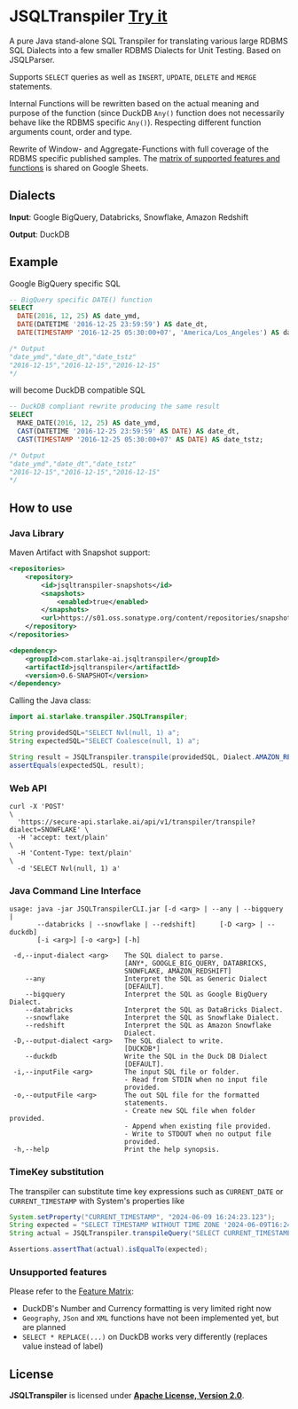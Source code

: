 # JSQLTranspiler [Try it](https://starlake.ai/starlake/index.html#sql-transpiler)

A pure Java stand-alone SQL Transpiler for translating various large RDBMS SQL Dialects into a few smaller RDBMS Dialects for Unit Testing. Based on JSQLParser.

Supports `SELECT` queries as well as `INSERT`, `UPDATE`, `DELETE` and `MERGE` statements.

Internal Functions will be rewritten based on the actual meaning and purpose of the function (since DuckDB `Any()` function does not necessarily behave like the RDBMS specific `Any()`). Respecting different function arguments count, order and type.

Rewrite of Window- and Aggregate-Functions with full coverage of the RDBMS specific published samples. 
The [matrix of supported features and functions](https://docs.google.com/spreadsheets/d/1jK6E1s2c0CWcw9rFeDvALdZ5wCshztdtlAHuNDaKQt4/edit?usp=sharing) is shared on Google Sheets.

## Dialects

**Input**: Google BigQuery, Databricks, Snowflake, Amazon Redshift

**Output**: DuckDB

## Example

Google BigQuery specific SQL

```sql
-- BigQuery specific DATE() function
SELECT
  DATE(2016, 12, 25) AS date_ymd,
  DATE(DATETIME '2016-12-25 23:59:59') AS date_dt,
  DATE(TIMESTAMP '2016-12-25 05:30:00+07', 'America/Los_Angeles') AS date_tstz;

/* Output
"date_ymd","date_dt","date_tstz"
"2016-12-15","2016-12-15","2016-12-15"
*/
```

will become DuckDB compatible SQL

```sql
-- DuckDB compliant rewrite producing the same result
SELECT
  MAKE_DATE(2016, 12, 25) AS date_ymd,
  CAST(DATETIME '2016-12-25 23:59:59' AS DATE) AS date_dt,
  CAST(TIMESTAMP '2016-12-25 05:30:00+07' AS DATE) AS date_tstz;

/* Output
"date_ymd","date_dt","date_tstz"
"2016-12-15","2016-12-15","2016-12-15"
*/
```


## How to use

### Java Library

Maven Artifact with Snapshot support:
```xml
<repositories>
    <repository>
        <id>jsqltranspiler-snapshots</id>
        <snapshots>
            <enabled>true</enabled>
        </snapshots>
        <url>https://s01.oss.sonatype.org/content/repositories/snapshots/</url>
    </repository>
</repositories>

<dependency>
    <groupId>com.starlake-ai.jsqltranspiler</groupId>
    <artifactId>jsqltranspiler</artifactId>
    <version>0.6-SNAPSHOT</version>
</dependency>
```

Calling the Java class:
```java
import ai.starlake.transpiler.JSQLTranspiler;

String providedSQL="SELECT Nvl(null, 1) a";
String expectedSQL="SELECT Coalesce(null, 1) a";

String result = JSQLTranspiler.transpile(providedSQL, Dialect.AMAZON_REDSHIFT);
assertEquals(expectedSQL, result);
```

### Web API
```shell
curl -X 'POST'                                                                   \
  'https://secure-api.starlake.ai/api/v1/transpiler/transpile?dialect=SNOWFLAKE' \
  -H 'accept: text/plain'                                                        \
  -H 'Content-Type: text/plain'                                                  \
  -d 'SELECT Nvl(null, 1) a'
```

### Java Command Line Interface
```text
usage: java -jar JSQLTranspilerCLI.jar [-d <arg> | --any | --bigquery |
       --databricks | --snowflake | --redshift]      [-D <arg> | --duckdb]
       [-i <arg>] [-o <arg>] [-h]

 -d,--input-dialect <arg>    The SQL dialect to parse.
                             [ANY*, GOOGLE_BIG_QUERY, DATABRICKS,
                             SNOWFLAKE, AMAZON_REDSHIFT]
    --any                    Interpret the SQL as Generic Dialect
                             [DEFAULT].
    --bigquery               Interpret the SQL as Google BigQuery Dialect.
    --databricks             Interpret the SQL as DataBricks Dialect.
    --snowflake              Interpret the SQL as Snowflake Dialect.
    --redshift               Interpret the SQL as Amazon Snowflake
                             Dialect.
 -D,--output-dialect <arg>   The SQL dialect to write.
                             [DUCKDB*]
    --duckdb                 Write the SQL in the Duck DB Dialect
                             [DEFAULT].
 -i,--inputFile <arg>        The input SQL file or folder.
                             - Read from STDIN when no input file
                             provided.
 -o,--outputFile <arg>       The out SQL file for the formatted
                             statements.
                             - Create new SQL file when folder provided.
                             - Append when existing file provided.
                             - Write to STDOUT when no output file
                             provided.
 -h,--help                   Print the help synopsis.
```

### TimeKey substitution

The transpiler can substitute time key expressions such as `CURRENT_DATE` or `CURRENT_TIMESTAMP` with System's properties like

```java
System.setProperty("CURRENT_TIMESTAMP", "2024-06-09 16:24:23.123");
String expected = "SELECT TIMESTAMP WITHOUT TIME ZONE '2024-06-09T16:24:23.123'";
String actual = JSQLTranspiler.transpileQuery("SELECT CURRENT_TIMESTAMP", JSQLTranspiler.Dialect.ANY);

Assertions.assertThat(actual).isEqualTo(expected);
```

### Unsupported features

Please refer to the [Feature Matrix](https://docs.google.com/spreadsheets/d/1jK6E1s2c0CWcw9rFeDvALdZ5wCshztdtlAHuNDaKQt4/edit?usp=sharing):

- DuckDB's Number and Currency formatting is very limited right now
- `Geography`, `JSon` and `XML` functions have not been implemented yet, but are planned
- `SELECT * REPLACE(...)` on DuckDB works very differently (replaces value instead of label)

## License

**JSQLTranspiler** is licensed under [**Apache License, Version 2.0**](https://www.apache.org/licenses/LICENSE-2.0).
